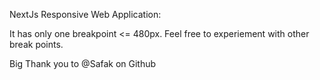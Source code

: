 NextJs Responsive Web Application:

It has only one breakpoint <= 480px. Feel free to experiement with other break points.

Big Thank you to @Safak on Github
